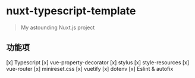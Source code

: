 # nuxt-typescript-template

> My astounding Nuxt.js project

## 功能项

[x] Typescript
[x] vue-property-decorator
[x] stylus
[x] style-resources
[x] vue-router
[x] minireset.css
[x] vuetify
[x] dotenv
[x] Eslint & autofix
